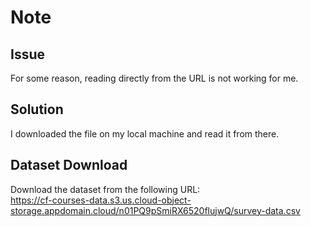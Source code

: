<h1><strong>Note</strong></h1>

<h2><strong>Issue</strong></h2>
<p>
For some reason, reading directly from the URL is not working for me.
</p>

<h2><strong>Solution</strong></h2>
<p>
I downloaded the file on my local machine and read it from there.<br>
</p>

<h2><strong>Dataset Download</strong></h2>
<p>
Download the dataset from the following URL:<br>
<a href="https://cf-courses-data.s3.us.cloud-object-storage.appdomain.cloud/n01PQ9pSmiRX6520flujwQ/survey-data.csv">https://cf-courses-data.s3.us.cloud-object-storage.appdomain.cloud/n01PQ9pSmiRX6520flujwQ/survey-data.csv</a>
</p>

